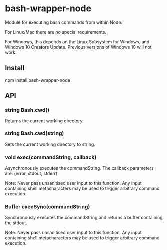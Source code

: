 # bash-wrapper-node
Module for executing bash commands from within Node.

For Linux/Mac there are no special requirements.

For Windows, this depends on the Linux Subsystem for Windows, and Windows 10 Creators Update. Previous versions of Windows 10 will not work.

## Install
npm install bash-wrapper-node

## API

### string Bash.cwd()
Returns the current working directory.

### string Bash.cwd(string)
Sets the current working directory to string.

### void exec(commandString, callback)
Asynchronously executes the commandString. The callback parameters are: (error, stdout, stderr)

Note: Never pass unsanitised user input to this function. Any input containing shell metacharacters may be used to trigger arbitrary command execution.

### Buffer execSync(commandString)
Synchronously executes the commandString and returns a buffer containing the stdout.

Note: Never pass unsanitised user input to this function. Any input containing shell metacharacters may be used to trigger arbitrary command execution.

